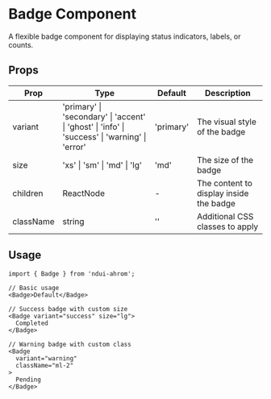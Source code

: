 # Badge Component

A flexible badge component for displaying status indicators, labels, or counts.

## Props

| Prop | Type | Default | Description |
|------|------|---------|-------------|
| variant | 'primary' \| 'secondary' \| 'accent' \| 'ghost' \| 'info' \| 'success' \| 'warning' \| 'error' | 'primary' | The visual style of the badge |
| size | 'xs' \| 'sm' \| 'md' \| 'lg' | 'md' | The size of the badge |
| children | ReactNode | - | The content to display inside the badge |
| className | string | '' | Additional CSS classes to apply |

## Usage

```tsx
import { Badge } from 'ndui-ahrom';

// Basic usage
<Badge>Default</Badge>

// Success badge with custom size
<Badge variant="success" size="lg">
  Completed
</Badge>

// Warning badge with custom class
<Badge 
  variant="warning" 
  className="ml-2"
>
  Pending
</Badge>
```